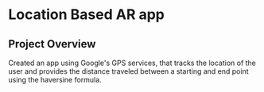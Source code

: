 # Location Based AR app

## Project Overview
Created an app using Google's GPS services, that tracks the location of the user and provides the distance traveled between a starting and end point using the haversine formula.
